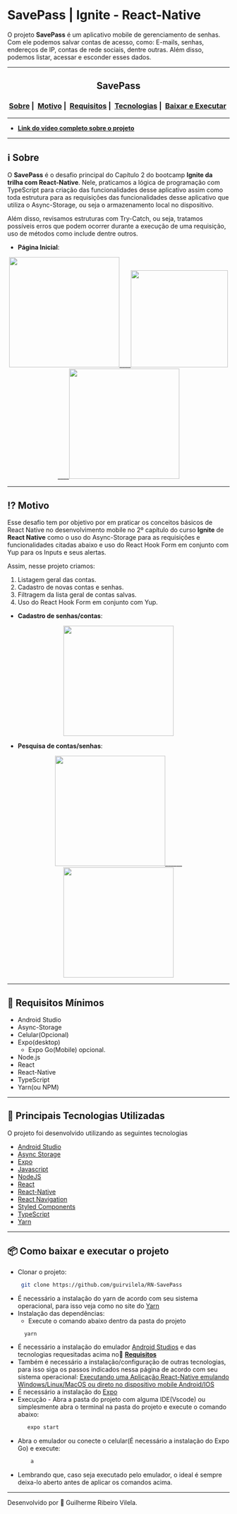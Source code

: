 # SavePass | Ignite - React-Native

O projeto **SavePass** é um aplicativo mobile de gerenciamento de senhas. Com ele podemos salvar contas de acesso, como:
E-mails, senhas, endereços de IP, contas de rede sociais, dentre outras.
Além disso, podemos listar, acessar e esconder esses dados.

---

<h2 align="center">SavePass</h2>
<h3 align="center">
  <a href="#information_source-sobre">Sobre</a>&nbsp;|&nbsp;
  <a href="#interrobang-motivo">Motivo</a>&nbsp;|&nbsp;
  <a href="#seedling-requisitos-mínimos">Requisitos</a>&nbsp;|&nbsp;
  <a href="#rocket-tecnologias-utilizadas">Tecnologias</a>&nbsp;|&nbsp;
  <a href="#package-como-baixar-e-executar-o-projeto">Baixar e Executar</a>&nbsp;
</h3>

---

</div>

- [**Link do vídeo completo sobre o projeto**](https://i.imgur.com/GveEL6X.gif)

---

## :information_source: Sobre

O **SavePass** é o desafio principal do Capítulo 2 do bootcamp **Ignite da trilha com React-Native**. Nele, praticamos a lógica de programação com TypeScript para criação das funcionalidades desse aplicativo assim como toda estrutura para as requisições das funcionalidades desse aplicativo que utiliza o Async-Storage, ou seja o armazenamento local no dispositivo.

Além disso, revisamos estruturas com Try-Catch, ou seja, tratamos possíveis erros que podem ocorrer durante a execução de uma requisição, uso de métodos como include dentre outros.

- **Página Inicial**:

<div align="center" >
  <img src="https://i.imgur.com/RtD29ra.png" width="250">____<img src="https://i.imgur.com/mQNWMCa.gif" width=220>____<img src="https://i.imgur.com/NAcnmR1.png" width="250">
</div>

---

## :interrobang: Motivo

Esse desafio tem por objetivo por em praticar os conceitos básicos de React Native no desenvolvimento mobile no 2º capítulo do curso **Ignite** de **React Native** como o uso do Async-Storage para as requisições e funcionalidades citadas abaixo e uso do React Hook Form em conjunto com Yup para os Inputs e seus alertas.

Assim, nesse projeto criamos:

1. Listagem geral das contas.
2. Cadastro de novas contas e senhas.
3. Filtragem da lista geral de contas salvas.
4. Uso do React Hook Form em conjunto com Yup.

- **Cadastro de senhas/contas**:

<div align="center" >
  <img src="https://i.imgur.com/zqH5c4T.jpg" width=250>
</div>

- **Pesquisa de contas/senhas**:

<div align="center" >
  <img src="https://i.imgur.com/w4iF86T.png" width="250">______
  <img src="https://i.imgur.com/NAcnmR1.png" width=250>
</div>

---

## :seedling: Requisitos Mínimos

- Android Studio
- Async-Storage
- Celular(Opcional)
- Expo(desktop)
  - Expo Go(Mobile) opcional.
- Node.js
- React
- React-Native
- TypeScript
- Yarn(ou NPM)

---

## :rocket: Principais Tecnologias Utilizadas

O projeto foi desenvolvido utilizando as seguintes tecnologias

- [Android Studio](https://developer.android.com/studio)
- [Async Storage](https://react-native-async-storage.github.io/async-storage/docs/usage/)
- [Expo](https://expo.dev/)
- [Javascript](https://developer.mozilla.org/pt-BR/docs/Web/JavaScript)
- [NodeJS](https://nodejs.org/en/)
- [React](https://pt-br.reactjs.org/)
- [React-Native](https://reactnative.dev/)
- [React Navigation](https://reactnavigation.org/)
- [Styled Components](https://www.styled-components.com/)
- [TypeScript](https://www.typescriptlang.org/)
- [Yarn](https://classic.yarnpkg.com/blog/2017/05/12/introducing-yarn/)

---

## :package: Como baixar e executar o projeto

- Clonar o projeto:
  ```bash
   git clone https://github.com/guirvilela/RN-SavePass
  ```
- É necessário a instalação do yarn de acordo com seu sistema operacional, para isso veja como no site do [Yarn](https://github.com/guirvilela/RN-SavePass)
- Instalação das dependências:
  - Execute o comando abaixo dentro da pasta do projeto
  ```bash
    yarn
  ```
- É necessário a instalação do emulador [Android Studios](https://developer.android.com/studio) e das tecnologias requesitadas acima no:seedling: <a href="#seedling-requisitos-mínimos">**Requisitos**</a>
- Também é necessário a instalação/configuração de outras tecnologias, para isso siga os passos indicados nessa página de acordo com seu sistema operacional: [Executando uma Aplicação React-Native emulando Windows/Linux/MacOS ou direto no dispositivo mobile Android/IOS](https://react-native.rocketseat.dev/android/linux)
- É necessário a instalação do [Expo](https://expo.dev/)
- Execução - Abra a pasta do projeto com alguma IDE(Vscode) ou simplesmente abra o terminal na pasta do projeto e execute o comando abaixo:
  ```bash
     expo start
  ```
- Abra o emulador ou conecte o celular(É necessário a instalação do Expo Go) e execute:
  ```bash
      a
  ```
- Lembrando que, caso seja executado pelo emulador, o ideal é sempre deixa-lo aberto antes de aplicar os comandos acima.

---

Desenvolvido por :star2: Guilherme Ribeiro Vilela.
